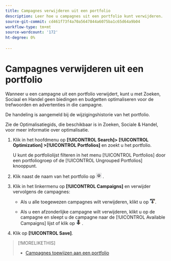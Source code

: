```yaml
---
title: Campagnes verwijderen uit een portfolio
description: Leer hoe u campagnes uit een portfolio kunt verwijderen.
source-git-commit: cd461f73f4a70a5647844a6075ba1c65d64a9b04
workflow-type: tm+mt
source-wordcount: '172'
ht-degree: 0%

---
```


# Campagnes verwijderen uit een portfolio

Wanneer u een campagne uit een portfolio verwijdert, kunt u met Zoeken, Sociaal en Handel geen biedingen en budgetten optimaliseren voor de trefwoorden en advertenties in die campagne.

De handeling is aangemeld bij de wijzigingshistorie van het portfolio.

Zie de Optimalisatiegids, die beschikbaar is in Zoeken, Sociale &amp; Handel, voor meer informatie over optimalisatie.

1. Klik in het hoofdmenu op **[!UICONTROL Search]> [!UICONTROL Optimization] >[!UICONTROL Portfolios]** en zoekt u het portfolio.

   U kunt de portfoliolijst filteren in het menu [!UICONTROL Portfolios] door een portfoliogroep of de [!UICONTROL Ungrouped Portfolios] knooppunt.

1. Klik naast de naam van het portfolio op ![Knop Instellingen weergeven/bewerken](/help/search-social-commerce/assets/settings.png "Knop Instellingen weergeven/bewerken") .

1. Klik in het linkermenu op **[!UICONTROL Campaigns]** en verwijder vervolgens de campagnes:

   * Als u alle toegewezen campagnes wilt verwijderen, klikt u op ![Alle campagnes uit portfolio verwijderen](/help/search-social-commerce/assets/arrow-remove-all.png "Alle campagnes uit portfolio verwijderen").

   * Als u een afzonderlijke campagne wilt verwijderen, klikt u op de campagne en sleept u de campagne naar de [!UICONTROL Available Campaigns] lijst of klik op ![Campagne verwijderen uit portfolio](/help/search-social-commerce/assets/arrow-remove.png "Campagne verwijderen uit portfolio") .

1. Klik op **[!UICONTROL Save]**.

>[!MORELIKETHIS]
>
>* [Campagnes toewijzen aan een portfolio](/help/search-social-commerce/campaign-management/campaign-assign-to-portfolio.md)

